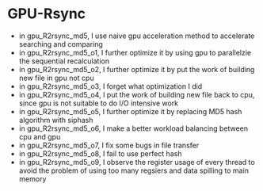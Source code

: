 # GPU-Rsync

- in gpu_R2rsync_md5, I use naive gpu acceleration method to accelerate searching and comparing
- in gpu_R2rsync_md5_o1, I further optimize it by using gpu to parallelzie the sequential recalculation
- in gpu_R2rsync_md5_o2, I further optimize it by put the work of building new file in gpu not cpu
- in gpu_R2rsync_md5_o3, I forget what optimization I did
- in gpu_R2rsync_md5_o4, I put the work of building new file back to cpu, since gpu is not suitable to do I/O intensive work
- in gpu_R2rsync_md5_o5, I further optimize it by replacing MD5 hash algorithm with siphash
- in gpu_R2rsync_md5_o6, I make a better workload balancing between cpu and gpu
- in gpu_R2rsync_md5_o7, I fix some bugs in file transfer
- in gpu_R2rsync_md5_o8, I fail to use perfect hash
- in gpu_R2rsync_md5_o9, I observe the register usage of every thread to avoid the problem of using too many regsiers and data spilling to main memory
